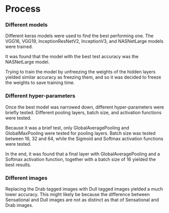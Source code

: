 # Process
### Different models
Different keras models were used to find the best performing one. The VGG16, VGG19, InceptionResNetV2, InceptionV3, and NASNetLarge models were trained.

It was found that the model with the best test accuracy was the NASNetLarge model.

Trying to train the model by unfreezing the weights of the hidden layers yielded similar accuracy as freezing them, and so it was decided to freeze the weights to save training time.

### Different hyper-parameters
Once the best model was narrowed down, different hyper-parameters were briefly tested. Different pooling layers, batch size, and activation functions were tested. 

Because it was a brief test, only GlobalAveragePooling and GlobalMaxPooling were tested for pooling layers. Batch size was tested between 16, 32 and 64, while the Sigmoid and Softmax activation functions were tested.

In the end, it was found that a final layer with GlobalAveragePooling and a Softmax activation function, together with a batch size of 16 yielded the best results.

### Different images
Replacing the Drab tagged images with Dull tagged images yielded a much lower accuracy. This might likely be because the difference between Sensational and Dull images are not as distinct as that of Sensational and Drab images.
